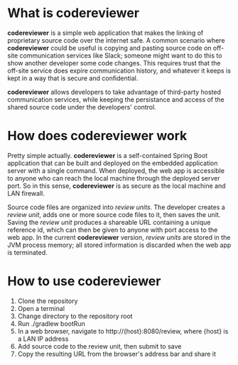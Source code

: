 What is **codereviewer**
====================
**codereviewer** is a simple web application that makes the linking of proprietary source code over the internet safe. A common scenario where **codereviewer** could be useful is copying and pasting source code on off-site communication services like Slack; someone might want to do this to show another developer some code changes. This requires trust that the off-site service does expire communication history, and whatever it keeps is kept in a way that is secure and confidential.

**codereviewer** allows developers to take advantage of third-party hosted communication services, while keeping the persistance and access of the shared source code under the developers' control.

How does **codereviewer** work
==========================
Pretty simple actually. **codereviewer** is a self-contained Spring Boot application that can be built and deployed on the embedded application server with a single command. When deployed, the web app is accessible to anyone who can reach the local machine through the deployed server port. So in this sense, **codereviewer** is as secure as the local machine and LAN firewall. 

Source code files are organized into *review units*. The developer creates a *review unit*, adds one or more source code files to it, then saves the unit. Saving the *review unit* produces a shareable URL containing a unique reference id, which can then be given to anyone with port access to the web app. In the current **codereviewer** version, *review units* are stored in the JVM process memory; all stored information is discarded when the web app is terminated.

How to use **codereviewer**
===========================
1. Clone the repository
2. Open a terminal
3. Change directory to the repository root
4. Run ./gradlew bootRun
5. In a web browser, navigate to http://{host}:8080/review, where {host} is a LAN IP address
6. Add source code to the review unit, then submit to save
7. Copy the resulting URL from the browser's address bar and share it
